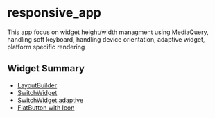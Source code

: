 # responsive_app

This app focus on widget height/width managment using MediaQuery, handling soft keyboard, handling device orientation, adaptive widget, platform specific rendering

## Widget Summary
- [LayoutBuilder](https://api.flutter.dev/flutter/widgets/LayoutBuilder-class.html)
- [SwitchWidget](https://api.flutter.dev/flutter/material/Switch-class.html)
- [SwitchWidget.adaptive](https://api.flutter.dev/flutter/material/Switch/Switch.adaptive.html)
- [FlatButton with Icon](https://api.flutter.dev/flutter/material/FlatButton/FlatButton.icon.html)

